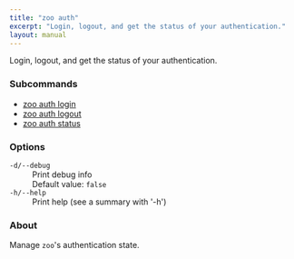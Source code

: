 ```yaml
---
title: "zoo auth"
excerpt: "Login, logout, and get the status of your authentication."
layout: manual
---
```


Login, logout, and get the status of your authentication.

### Subcommands

* [zoo auth login](./zoo_auth_login)
* [zoo auth logout](./zoo_auth_logout)
* [zoo auth status](./zoo_auth_status)

### Options

<dl class="flags">
   <dt><code>-d/--debug</code></dt>
   <dd>Print debug info<br/>Default value: <code>false</code></dd>

   <dt><code>-h/--help</code></dt>
   <dd>Print help (see a summary with '-h')</dd>
</dl>


### About

Manage `zoo`'s authentication state.